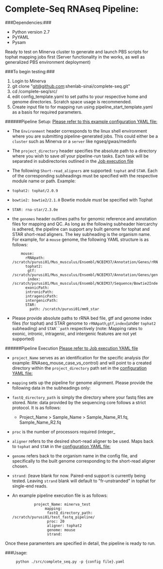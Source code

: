 Complete-Seq RNAseq Pipeline:
=============================

###Dependencies:###
 - Python version 2.7 
 - PyYAML
 - Pysam

Ready to test on Minerva cluster to generate and launch PBS scripts for tophat mapping jobs first (Server functionality in the works, as well as generalized PBS environment deployment)

###To begin testing:###
  1. Login to Minerva
  2. git clone "git@github.com:shenlab-sinai/complete-seq.git"
  3. cd /complete-seq/src/
  4. edit config_template.yaml to set paths to your respective home and genome directories. Scratch space usage is recommended.
  5. Create input file to for mapping run using pipeline_start_template.yaml as a basis for required parameters.
     
######Pipeline Setup: [Please refer to this example configuration YAML file:](/src/config_template.yaml)
          
- The `Environment` header corresponds to the linux shell environment where you are submitting pipeline-generated jobs. This could either be a  `cluster` such as Minerva or a `server` like ngseq/gwas/medinfo
- The `project_directory` header specifies the absolute path to a directory where you wish to save <i>all</i> your pipeline-run tasks. Each task will be separated in subdirectories outlined in the [Job execution file](pipeline_start_template.yaml)
           
- The following `Short-read_aligners` are supported: `tophat` and `STAR`. Each of the corresponding subheadings must be specified with the respective module name or path. Example: 
 - `tophat2: tophat/2.0.9`
 - `bowtie2: bowtie2/2.1.0` Bowtie module <i>must</i> be specified with Tophat
 - `STAR: rna-star/2.3.0e`
 - the `genomes` header outlines paths for genomic reference and annotation files for mapping and QC. As long as the following subheader hiercarchy is adhered, the pipeline can support any built genome for tophat and STAR short-read aligners. The key subheading is the organism name. For example, for a `mouse` genome, the following YAML structure is as follows:
   


           mouse:
             rRNApath: /scratch/purusi01/Mus_musculus/Ensembl/NCBIM37/Annotation/Genes/rRNA.bed
             tophat2:
              gtf: /scratch/purusi01/Mus_musculus/Ensembl/NCBIM37/Annotation/Genes/genes.gtf
              index: /scratch/purusi01/Mus_musculus/Ensembl/NCBIM37/Sequence/Bowtie2Index/genome
             exonicPath:
             intronicPath:
             intragenicPath:
             intergenicPath:
             STAR:
               path: /scratch/purusi01/mm9_star
      
 - Please provide absolute paths to rRNA bed file, gtf and genome index files (for tophat) and STAR genome to `rRNApath`,`gtf`,`index`(under `tophat2` subheading) and `STAR``path` respectively
 (note: Mapping rates to exonic, intronic, intragenic, and intergenic features are not yet supported) 

######Pipeline Execution [Please refer to Job execution YAML file](pipeline_start_template.yaml)
- `project_Name` serves as an identification for the specific analysis (for example: RNAseq_mouse_case_vs_control) and will point to a created directory within the `project_directory` path set in the [configuration YAML file:](/src/config_template.yaml)
- `mapping` sets up the pipeline for genome alignment. Please provide the following data in the subheadings only:
 - `fastQ_directory_path` is simply the directory where your fastq files are stored. Note: data provided by the sequencing core follows a strict protocol. It is as follows:  
   - Project_Name > Sample_Name > Sample_Name_R1.fq, Sample_Name_R2.fq 
 - `proc` is the number of processors required (integer_
 - `aligner` refers to the desired short-read aligner to be used. Maps back to `tophat` and `STAR` in the [configuration YAML file:](/src/config_template.yaml)
 - `genome` refers back to the organism name in the config file, and specifically to the built genome corresponding to the short-read aligner chosen.
 - `strand`: (leave blank for now. Paired-end support is currently being tested. Leaving `strand` blank will default to "fr-unstranded" in tophat for single-end reads.
- An example pipeline execution file is as follows:


                project_Name: minerva_test
                     mapping:
                      fastQ_directory_path: /scratch/purusi01/test_fastq_pipeline/
                      proc: 20
                      aligner: tophat2
                      genome: mouse
                      strand:

Once these paramenters are specified in detail, the pipeline is ready to run.

###Usage:
       
  

         python ./src/complete_seq.py -p {config file}.yaml
